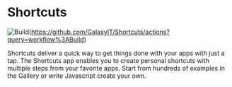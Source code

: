 # Shortcuts

![Build](https://github.com/GalaxyIT/Shortcuts/workflows/Build/badge.svg)(https://github.com/GalaxyIT/Shortcuts/actions?query=workflow%3ABuild)

Shortcuts deliver a quick way to get things done with your apps with just a tap. 
The Shortcuts app enables you to create personal shortcuts with multiple steps from your favorite apps. 
Start from hundreds of examples in the Gallery or write Javascript create your own.
